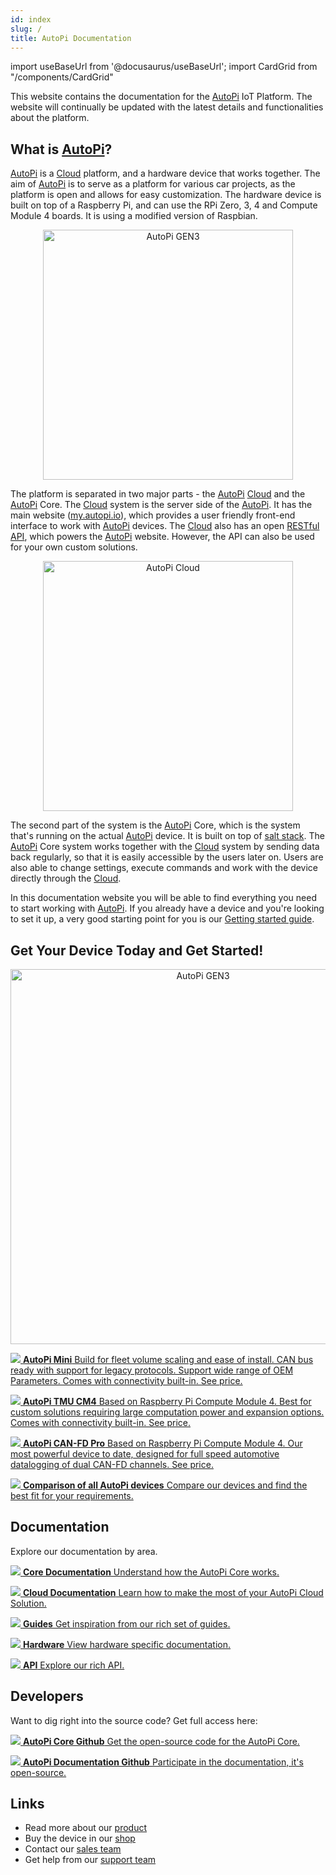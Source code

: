 ```yaml
---
id: index
slug: /
title: AutoPi Documentation
---
```


import useBaseUrl from '@docusaurus/useBaseUrl';
import CardGrid from "/components/CardGrid"

This website contains the documentation for the [AutoPi](https://www.autopi.io) IoT Platform. The website will continually
be updated with the latest details and functionalities about the platform.

## What is [AutoPi](https://www.autopi.io)?

[AutoPi](https://www.autopi.io) is a [Cloud](https://www.autopi.io/software-platform/cloud-management) platform, and a hardware device that works together. The aim of [AutoPi](https://www.autopi.io) is to
serve as a platform for various car projects, as the platform is open and allows for easy
customization. The hardware device is built on top of a Raspberry Pi, and can use the RPi Zero, 3, 4 and Compute Module 4 boards. It is using a modified version of Raspbian.

<p align="center">
  <img src={useBaseUrl('img/shared/gen3device_narrow.png')} alt="AutoPi GEN3" width="400"/>
</p>

The platform is separated in two major parts - the [AutoPi](https://www.autopi.io) [Cloud](https://www.autopi.io/software-platform/cloud-management) and the [AutoPi](https://www.autopi.io) Core. The [Cloud](https://www.autopi.io/software-platform/cloud-management)
system is the server side of the [AutoPi](https://www.autopi.io). It has the main website ([my.autopi.io](https://my.autopi.io)),
which provides a user friendly front-end interface to work with [AutoPi](https://www.autopi.io) devices. The [Cloud](https://www.autopi.io/software-platform/cloud-management) also has
an open [RESTful API](https://api.autopi.io), which powers the [AutoPi](https://my.autopi.io)
website. However, the API can also be used for your own custom solutions.

<p align="center">
  <img src={useBaseUrl('/img/cloud/intro/cloud_device_setups_scaled.png')} alt="AutoPi Cloud" width="400"/>
</p>


The second part of the system is the [AutoPi](https://www.autopi.io) Core, which is the system that's running on the actual
[AutoPi](https://www.autopi.io) device. It is built on top of [salt stack](https://saltproject.io/). The [AutoPi](https://www.autopi.io) Core system
works together with the [Cloud](https://www.autopi.io/software-platform/cloud-management) system by sending data back regularly, so that it is easily accessible
by the users later on. Users are also able to change settings, execute commands and work with the
device directly through the [Cloud](https://www.autopi.io/software-platform/cloud-management).

In this documentation website you will be able to find everything you need to start working with
[AutoPi](https://autopi.io). If you already have a device and you're looking to set it up, a very
good starting point for you is our [Getting started guide](/getting_started/autopi_tmu_cm4/).


## Get Your Device Today and Get Started!

<p align="center">
  <img src={useBaseUrl('img/shared/autopi_devices_trans.png')} alt="AutoPi GEN3" width="600"/>
</p>

<CardGrid home>

[![](/img/hardware/autopi_mini/AutoPi_Mini_5_Top_right.png) **AutoPi Mini** Build for fleet volume scaling and ease of install. CAN bus ready with support for legacy protocols. Support wide range of OEM Parameters. Comes with connectivity built-in. See price.](https://shop.autopi.io/products/autopi-mini)

[![](/img/hardware/autopi_tmu_cm4/TMU_Floating_Topside_V1_scaled.png) **AutoPi TMU CM4** Based on Raspberry Pi Compute Module 4. Best for custom solutions requiring large computation power and expansion options. Comes with connectivity built-in. See price.](https://shop.autopi.io/products/autopi-telematics-unit-cm4-4g-lte-edition)

[![](/img/hardware/autopi_canfd_pro/canfd_pro_trans.png) **AutoPi CAN-FD Pro** Based on Raspberry Pi Compute Module 4. Our most powerful device to date, designed for full speed automotive datalogging of dual CAN-FD channels. See price.](https://shop.autopi.io/products/autopi-can-fd-pro)

[![](/img/shared/autopi_devices_trans.png) **Comparison of all AutoPi devices** Compare our devices and find the best fit for your requirements.](https://www.autopi.io/hardware/compare/)

</CardGrid>


## Documentation

Explore our documentation by area.

<CardGrid home>

[![](/img/shared/favicon-194x194.png) **Core Documentation** Understand how the AutoPi Core works.](/core/index.md)


[![](/img/shared/laptop_autopi_3_scaled.png) **Cloud Documentation** Learn how to make the most of your AutoPi Cloud Solution.](/cloud/index.md)


[![](/img/shared/guides_trans.png) **Guides** Get inspiration from our rich set of guides.](/getting_started/autopi_tmu_cm4/index.md)

[![](/img/hardware/autopi_tmu_cm4/TMU_Floating_Topside_V1_scaled.png) **Hardware** View hardware specific documentation.](/hardware/index.md)

[![](/img/getting_started/api/api_intro/api_frontpage.jpg) **API** Explore our rich API.](https://api.autopi.io/)

</CardGrid>



## Developers
Want to dig right into the source code? Get full access here:

<CardGrid home>

[![](/img/shared/github.png) **AutoPi Core Github** Get the open-source code for the AutoPi Core.](https://github.com/autopi-io/autopi-core)

[![](/img/shared/github.png) **AutoPi Documentation Github** Participate in the documentation, it's open-source.](https://github.com/autopi-io/documentation)

</CardGrid>



## Links

  - Read more about our [product](https://autopi.io)
  - Buy the device in our [shop](https://shop.autopi.io)
  - Contact our [sales team ](https://www.autopi.io/contact/)
  - Get help from our [support team ](https://www.autopi.io/support/)

